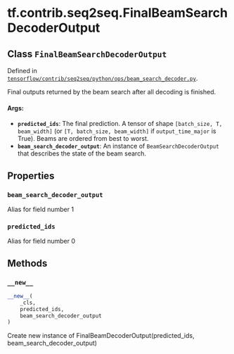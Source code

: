 <div itemscope itemtype="http://developers.google.com/ReferenceObject">
<meta itemprop="name" content="tf.contrib.seq2seq.FinalBeamSearchDecoderOutput" />
<meta itemprop="property" content="beam_search_decoder_output"/>
<meta itemprop="property" content="predicted_ids"/>
<meta itemprop="property" content="__new__"/>
</div>

# tf.contrib.seq2seq.FinalBeamSearchDecoderOutput

## Class `FinalBeamSearchDecoderOutput`





Defined in [`tensorflow/contrib/seq2seq/python/ops/beam_search_decoder.py`](https://www.tensorflow.org/code/tensorflow/contrib/seq2seq/python/ops/beam_search_decoder.py).

Final outputs returned by the beam search after all decoding is finished.

#### Args:

* <b>`predicted_ids`</b>: The final prediction. A tensor of shape
    `[batch_size, T, beam_width]` (or `[T, batch_size, beam_width]` if
    `output_time_major` is True). Beams are ordered from best to worst.
* <b>`beam_search_decoder_output`</b>: An instance of `BeamSearchDecoderOutput` that
    describes the state of the beam search.

## Properties

<h3 id="beam_search_decoder_output"><code>beam_search_decoder_output</code></h3>

Alias for field number 1

<h3 id="predicted_ids"><code>predicted_ids</code></h3>

Alias for field number 0



## Methods

<h3 id="__new__"><code>__new__</code></h3>

``` python
__new__(
    _cls,
    predicted_ids,
    beam_search_decoder_output
)
```

Create new instance of FinalBeamDecoderOutput(predicted_ids, beam_search_decoder_output)




